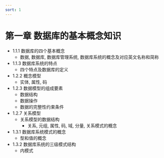 ```yaml
---
sort: 1
---
```


# 第一章 数据库的基本概念知识

* 1.1.1 数据库的四个基本概念
    * 数据, 数据库, 数据库管理系统, 数据库系统的概念及对应英文名称和简称
* 1.1.3 数据库系统的特点
    * 四个特点及数据库的定义
* 1.2.2 概念模型
    * 实体, 属性, 码
* 1.2.3 数据模型的组成要素
    * 数据结构
    * 数据操作
    * 数据的完整性约束条件
* 1.2.7 关系模型
    * 关系模型的数据结构
        * 关系, 元组, 属性, 码, 域, 分量, 关系模式的概念
* 1.3.1 数据库系统模式的概念
    * 型和值的概念
* 1.3.2 数据库系统的三级模式结构
    * 内模式

